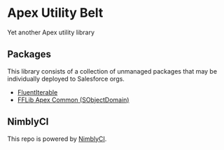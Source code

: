 # Apex Utility Belt
Yet another Apex utility library

## Packages
This library consists of a collection of unmanaged packages that may
be individually deployed to Salesforce orgs.

* [FluentIterable](./packages/aub-fluent-iterable)
* [FFLib Apex Common (SObjectDomain)](./packages/fflib-apex-common-domain)

## NimblyCI
This repo is powered by [NimblyCI](https://github.com/gonimbly/nimblyci).
